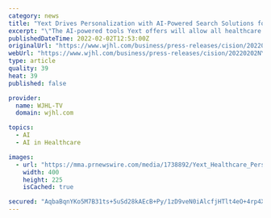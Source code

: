```yaml
---
category: news
title: "Yext Drives Personalization with AI-Powered Search Solutions for Healthcare Providers and Facilities"
excerpt: "\"The AI-powered tools Yext offers will allow all healthcare organizations ... Capture intent: For patients who prefer to start their journeys on third-party platforms, healthcare organizations can leverage Yext's search optimized landing pages for ..."
publishedDateTime: 2022-02-02T12:53:00Z
originalUrl: "https://www.wjhl.com/business/press-releases/cision/20220202NY49858/yext-drives-personalization-with-ai-powered-search-solutions-for-healthcare-providers-and-facilities/"
webUrl: "https://www.wjhl.com/business/press-releases/cision/20220202NY49858/yext-drives-personalization-with-ai-powered-search-solutions-for-healthcare-providers-and-facilities/"
type: article
quality: 39
heat: 39
published: false

provider:
  name: WJHL-TV
  domain: wjhl.com

topics:
  - AI
  - AI in Healthcare

images:
  - url: "https://mma.prnewswire.com/media/1738892/Yext_Healthcare_Personalization.jpg"
    width: 400
    height: 225
    isCached: true

secured: "AqbaBqnYKo5M7B31ts+5uSd28kAEcB+Py/1zD9veN0iAlcfjHTlt4eO+4rp4XeoXJRLGxDVl25QTZCcomUwwwsVCHgZbkvm17Ge+oj3NDbU6128RY96PLLWARQhW6xROpUfX2EYEXCw/wWpU+KRaOqKob4qtMWN/2ri0E4WAeODLKS14qKkFnu0GF04yBVJDivHIceWnwObQpzo8TrO9bAzp97Qi767lOih+bLLjmJKek3DddYEnCr0trFPwDcdChoC6hrRb6Onbn1hG4f3lTMqpExImrfaEko0JqwehmM/LcTX6zrX43LIi8RaYxbxoDgFVonqrJsAqPzz7ioA4dG8rDIrMe4Hhaaaqwod5TFk=;z2fp6wLyUF15cfPn78rrGQ=="
---
```


